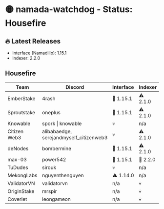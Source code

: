 # 🟡 namada-watchdog - Status: Housefire

## 🔥 Latest Releases
- Interface (Namadillo): 1.15.1
- Indexer: 2.2.0

## Housefire
| Team | Discord | Interface | Indexer |
|------|---------|-----------|---------|
| EmberStake | 4rash | 🎉 1.15.1 | ⚠️ 2.1.0 |
| Sproutstake | oneplus | 🎉 1.15.1 | ⚠️ 2.1.0 |
| Knowable | spork \| knowable | 💀 | n/a |
| Citizen Web3 | alibabaedge, serejandmyself_citizenweb3 | 💀 | ⚠️ 2.1.0 |
| deNodes | bombermine | 🎉 1.15.1 | ⚠️ 2.1.0 |
| max-03 | power542 | 🎉 1.15.1 | 🎉 2.2.0 |
| TuDudes | sirouk | 💀 | n/a |
| MekongLabs | nguyenthenguyen | ⚠️ 1.14.0 | n/a |
| ValidatorVN | validatorvn | n/a | 💀 |
| OriginStake | mrspir | n/a | 💀 |
| Coverlet | leongameon | n/a | 💀 |